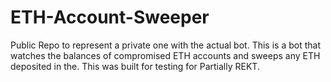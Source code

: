 # ETH-Account-Sweeper
Public Repo to represent a private one with the actual bot. This is a bot that watches the balances of compromised ETH accounts and sweeps any ETH deposited in the. This was built for testing for Partially REKT.
